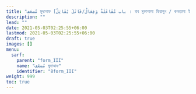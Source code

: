 ```yaml
---
title: "مُضعَف মুদাআফ [باب مُفَاعَلَةٌ وَفِعَالٌ/قَاتَلَ يُقَاتِلُ । বাব মুফাআলা ফিয়ালুন / কঅতালা ইউকঅতিলু । ফর্ম III]"
description: ""
lead: ""
date: 2021-05-03T02:25:55+06:00
lastmod: 2021-05-03T02:25:55+06:00
draft: true
images: []
menu: 
  sarf:
    parent: "form_III"
    name: "مُضعَف মুদাআফ"
    identifier: "8form_III"
weight: 999
toc: true
---
```



